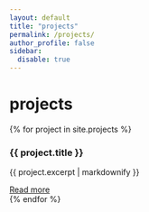 ```yaml
---
layout: default
title: "projects"
permalink: /projects/
author_profile: false 
sidebar:
  disable: true
---
```


<h1 class="page__title">projects</h1>

<div class="projects-page-wrapper">
  <div class="projects-grid">
    {% for project in site.projects %}
    <div class="project-card">
      <h3>{{ project.title }}</h3>
      <p>{{ project.excerpt | markdownify }}</p>
      <a href="{{ project.url | relative_url }}">Read more</a>
    </div>
    {% endfor %}
  </div>
</div>

